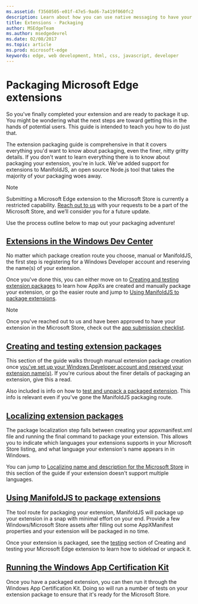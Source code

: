 ```yaml
---
ms.assetid: f3560505-e01f-47e5-9ad6-7a419f060fc2
description: Learn about how you can use native messaging to have your extension communicate with a companion UWP app.
title: Extensions - Packaging
author: MSEdgeTeam
ms.author: msedgedevrel
ms.date: 02/08/2017
ms.topic: article
ms.prod: microsoft-edge
keywords: edge, web development, html, css, javascript, developer
---
```


# Packaging Microsoft Edge extensions

So you've finally completed your extension and are ready to package it up. You might be wondering what the next steps are toward getting this in the hands of potential users. This guide is intended to teach you how to do just that.

The extension packaging guide is comprehensive in that it covers everything you'd want to know about packaging, even the finer, nitty gritty details. If you don't want to learn everything there is to know about packaging your extension, you're in luck. We've added support for extensions to ManifoldJS, an open source Node.js tool that takes the majority of your packaging woes away.

> [!NOTE]
> Submitting a Microsoft Edge extension to the Microsoft Store is currently a restricted capability. [Reach out to us](https://aka.ms/extension-request) with your requests to be a part of the Microsoft Store, and we’ll consider you for a future update.


Use the process outline below to map out your packaging adventure!


## [Extensions in the Windows Dev Center](./packaging/extensions-in-the-windows-dev-center.md)

No matter which package creation route you choose, manual or ManifoldJS, the first step is registering for a Windows Developer account and reserving the name(s) of your extension.

Once you've done this, you can either move on to [Creating and testing extension packages](./packaging/creating-and-testing-extension-packages.md) to learn how AppXs are created and manually package your extension, or go the easier route and jump to [Using ManifoldJS to package extensions](./packaging/using-ManifoldJS-to-package-extensions.md).

> [!NOTE]
> Once you've reached out to us and have been approved to have your extension in the Microsoft Store, check out the [app submission checklist](https://docs.microsoft.com/windows/uwp/publish/app-submissions).


## [Creating and testing extension packages](./packaging/creating-and-testing-extension-packages.md)

This section of the guide walks through manual extension package creation once [you've set up your Windows Developer account and reserved your extension name(s)](./packaging/extensions-in-the-windows-Dev-Center.md). If you're curious about the finer details of packaging an extension, give this a read.

Also included is info on how to [test and unpack a packaged extension](./packaging/creating-and-testing-extension-packages.md#testing-an-appx-package). This info is relevant even if you've gone the ManifoldJS packaging route.

## [Localizing extension packages](./packaging/localizing-extension-packages.md)
The package localization step falls between creating your appxmanifest.xml file and running the final command to package your extension.
This allows you to indicate which languages your extensions supports in your Microsoft Store listing, and what language your extension's name appears in in Windows.

You can jump to [Localizing name and description for the Microsoft Store](./packaging/localizing-extension-packages.md#localizing-name-and-description-in-the-microsoft-store) in this section of the guide if your extension doesn't support multiple languages.

## [Using ManifoldJS to package extensions](./packaging/using-ManifoldJS-to-package-extensions.md)

The tool route for packaging your extension, ManifoldJS will package up your extension in a snap with minimal effort on your end. Provide a few Windows/Microsoft Store assets after filling out some AppXManifest properties and your extension will be packaged in no time.

Once your extension is packaged, see the [testing](./packaging/creating-and-testing-extension-packages.md#testing-an-appx-package) section of Creating and testing your Microsoft Edge extension to learn how to sideload or unpack it.


## [Running the Windows App Certification Kit](./packaging/running-the-windows-app-certification-kit.md)

Once you have a packaged extension, you can then run it through the Windows App Certification Kit. Doing so will run a number of tests on your extension package to ensure that it's ready for the Microsoft Store.
